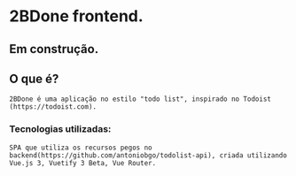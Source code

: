 # 2BDone frontend.

## Em construção.

## O que é?

```
2BDone é uma aplicação no estilo "todo list", inspirado no Todoist (https://todoist.com).
```

### Tecnologias utilizadas:

```
SPA que utiliza os recursos pegos no backend(https://github.com/antoniobgo/todolist-api), criada utilizando Vue.js 3, Vuetify 3 Beta, Vue Router.

```
